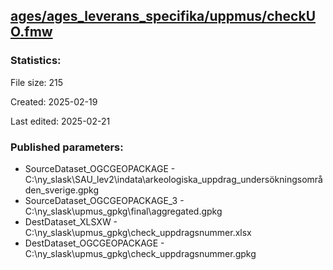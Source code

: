 ﻿## [ages/ages_leverans_specifika/uppmus/checkUO.fmw](https://github.com/kicki58/kix_working_dir/blob/master/ages/ages_leverans_specifika/uppmus/checkUO.fmw)

### Statistics:
File size: 215

Created: 2025-02-19

Last edited: 2025-02-21



### Published parameters:
*  SourceDataset_OGCGEOPACKAGE    -   C:\ny_slask\SAU_lev2\indata\arkeologiska_uppdrag_undersökningsområden_sverige.gpkg
*  SourceDataset_OGCGEOPACKAGE_3    -   C:\ny_slask\upmus_gpkg\final\aggregated.gpkg
*  DestDataset_XLSXW    -   C:\ny_slask\upmus_gpkg\check_uppdragsnummer.xlsx
*  DestDataset_OGCGEOPACKAGE    -   C:\ny_slask\upmus_gpkg\check_uppdragsnummer.gpkg







